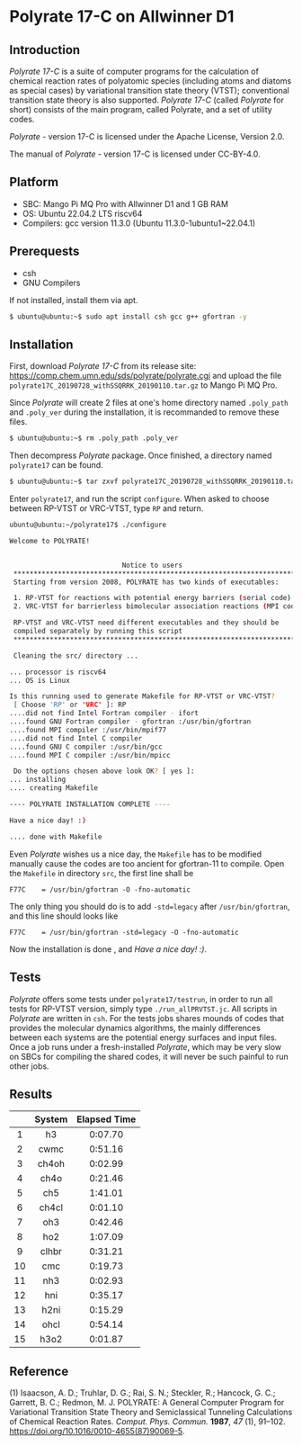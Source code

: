 # Polyrate 17-C on Allwinner D1

## Introduction

_Polyrate 17-C_ is a suite of computer programs for the calculation of chemical reaction rates of polyatomic species (including atoms and diatoms as special cases) by variational transition state theory (VTST); conventional transition state theory is also supported. _Polyrate 17-C_ (called _Polyrate_ for short) consists of the main program, called Polyrate, and a set of utility codes.

_Polyrate_ - version 17-C is licensed under the Apache License, Version 2.0.

The manual of _Polyrate_ - version 17-C is licensed under CC-BY-4.0.

## Platform

- SBC: Mango Pi MQ Pro with Allwinner D1 and 1 GB RAM
- OS: Ubuntu 22.04.2 LTS riscv64
- Compilers: gcc version 11.3.0 (Ubuntu 11.3.0-1ubuntu1~22.04.1)

## Prerequests

- csh
- GNU Compilers

If not installed, install them via apt.

```sh
$ ubuntu@ubuntu:~$ sudo apt install csh gcc g++ gfortran -y
```

## Installation

First, download _Polyrate 17-C_ from its release site: https://comp.chem.umn.edu/sds/polyrate/polyrate.cgi and upload the file `polyrate17C_20190728_withSSQRRK_20190110.tar.gz` to Mango Pi MQ Pro.

Since _Polyrate_ will create 2 files at one's home directory named `.poly_path` and `.poly_ver` during the installation, it is recommanded to remove these files.

```sh
$ ubuntu@ubuntu:~$ rm .poly_path .poly_ver
```

Then decompress _Polyrate_ package. Once finished, a directory named `polyrate17` can be found.

```sh
$ ubuntu@ubuntu:~$ tar zxvf polyrate17C_20190728_withSSQRRK_20190110.tar.gz
```

Enter `polyrate17`, and run the script `configure`. When asked to choose between RP-VTST or VRC-VTST, type `RP` and return.

```sh
ubuntu@ubuntu:~/polyrate17$ ./configure

Welcome to POLYRATE!


                            Notice to users
 ************************************************************************
 Starting from version 2008, POLYRATE has two kinds of executables:

 1. RP-VTST for reactions with potential energy barriers (serial code)
 2. VRC-VTST for barrierless bimolecular association reactions (MPI code)

 RP-VTST and VRC-VTST need different executables and they should be
 compiled separately by running this script
 ************************************************************************

 Cleaning the src/ directory ...

... processor is riscv64
... OS is Linux

Is this running used to generate Makefile for RP-VTST or VRC-VTST?
 [ Choose 'RP' or 'VRC' ]: RP
....did not find Intel Fortran compiler - ifort
....found GNU Fortran compiler - gfortran :/usr/bin/gfortran
....found MPI compiler :/usr/bin/mpif77
....did not find Intel C compiler
....found GNU C compiler :/usr/bin/gcc
....found MPI C compiler :/usr/bin/mpicc

 Do the options chosen above look OK? [ yes ]:
... installing
.... creating Makefile

---- POLYRATE INSTALLATION COMPLETE ----

Have a nice day! :)

.... done with Makefile
```

Even _Polyrate_ wishes us a nice day, the `Makefile` has to be modified manually cause the codes are too ancient for gfortran-11 to compile. Open the `Makefile` in directory `src`, the first line shall be

```
F77C    = /usr/bin/gfortran -O -fno-automatic
```

The only thing you should do is to add `-std=legacy` after `/usr/bin/gfortran`, and this line should looks like

```
F77C    = /usr/bin/gfortran -std=legacy -O -fno-automatic
```

Now the installation is done , and _Have a nice day! :)_.

## Tests

_Polyrate_ offers some tests under `polyrate17/testrun`, in order to run all tests for RP-VTST version, simply type `./run_allPRVTST.jc`. All scripts in _Polyrate_ are written in `csh`. For the tests jobs shares mounds of codes that provides the molecular dynamics algorithms, the mainly differences between each systems are the potential energy surfaces and input files. Once a job runs under a fresh-installed _Polyrate_, which may be very slow on SBCs for compiling the shared codes, it will never be such painful to run other jobs.

## Results

|     | System | Elapsed Time |
|:---:|:------:|:------------:|
|  1  |   h3   |   0:07.70    |
|  2  |  cwmc  |   0:51.16    |
|  3  | ch4oh  |   0:02.99    |
|  4  |  ch4o  |   0:21.46    |
|  5  |  ch5   |   1:41.01    |
|  6  | ch4cl  |   0:01.10    |
|  7  |  oh3   |   0:42.46    |
|  8  |  ho2   |   1:07.09    |
|  9  | clhbr  |   0:31.21    |
| 10  |  cmc   |   0:19.73    |
| 11  |  nh3   |   0:02.93    |
| 12  |  hni   |   0:35.17    |
| 13  |  h2ni  |   0:15.29    |
| 14  |  ohcl  |   0:54.14    |
| 15  |  h3o2  |   0:01.87    |

## Reference

(1) Isaacson, A. D.; Truhlar, D. G.; Rai, S. N.; Steckler, R.; Hancock, G. C.; Garrett, B. C.; Redmon, M. J. POLYRATE: A General Computer Program for Variational Transition State Theory and Semiclassical Tunneling Calculations of Chemical Reaction Rates. _Comput. Phys. Commun._ **1987**, _47_ (1), 91–102. https://doi.org/10.1016/0010-4655(87)90069-5.
